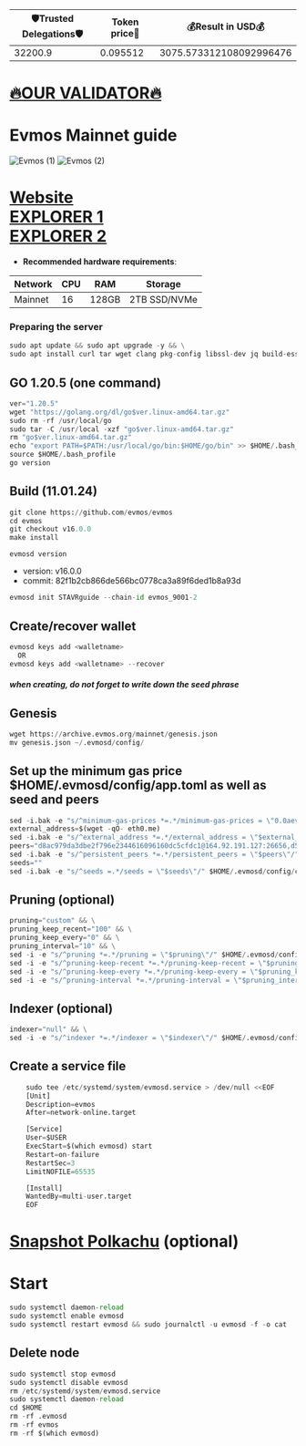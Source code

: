 <!-- START_TABLE -->
| 🛡Trusted Delegations🛡 | Token price🧲 | 💰Result in USD💰 |
|-------------|---------|---------------|
| 32200.9 | 0.095512 | 3075.573312108092996476 |

<!-- END_TABLE -->



















[🔥OUR VALIDATOR🔥](https://restake.app/evmos/evmosvaloper1v3q2kuups8gzjk2930haevwn08gl9vfld69m9g)
=


# Evmos Mainnet guide
![Evmos (1)](https://user-images.githubusercontent.com/44331529/180597649-e0fdcf22-9c86-4c7a-9133-af576fc7631d.png)
![Evmos (2)](https://user-images.githubusercontent.com/44331529/180597656-9b765fb8-ef2c-41cc-977f-cdc7c51a6c3a.png)

[Website](https://evmos.org/) \
[EXPLORER 1](https://explorer.stavr.tech/evmos) \
[EXPLORER 2](https://www.mintscan.io/evmos/validators)
=
- **Recommended hardware requirements**:

| Network   |CPU | RAM  | Storage  | 
|-----------|----|------|----------|
| Mainnet   |  16| 128GB| 2TB SSD/NVMe |

### Preparing the server
```python
sudo apt update && sudo apt upgrade -y && \
sudo apt install curl tar wget clang pkg-config libssl-dev jq build-essential bsdmainutils git make ncdu gcc git jq chrony liblz4-tool -y
```    
## GO 1.20.5 (one command)
```python
ver="1.20.5"
wget "https://golang.org/dl/go$ver.linux-amd64.tar.gz"
sudo rm -rf /usr/local/go
sudo tar -C /usr/local -xzf "go$ver.linux-amd64.tar.gz"
rm "go$ver.linux-amd64.tar.gz"
echo "export PATH=$PATH:/usr/local/go/bin:$HOME/go/bin" >> $HOME/.bash_profile
source $HOME/.bash_profile
go version
```    
## Build    (11.01.24)
```python
git clone https://github.com/evmos/evmos
cd evmos
git checkout v16.0.0
make install
```

`evmosd version`
+ version: v16.0.0
+ commit: 82f1b2cb866de566bc0778ca3a89f6ded1b8a93d

```python
evmosd init STAVRguide --chain-id evmos_9001-2
```
 
## Create/recover wallet
```python
evmosd keys add <walletname>
  OR
evmosd keys add <walletname> --recover
```
##### when creating, do not forget to write down the seed phrase    
## Genesis
```python
wget https://archive.evmos.org/mainnet/genesis.json
mv genesis.json ~/.evmosd/config/    
```
## Set up the minimum gas price $HOME/.evmosd/config/app.toml as well as seed and peers
```python
sed -i.bak -e "s/^minimum-gas-prices *=.*/minimum-gas-prices = \"0.0aevmos\"/;" ~/.evmosd/config/app.toml
external_address=$(wget -qO- eth0.me)
sed -i.bak -e "s/^external_address *=.*/external_address = \"$external_address:26656\"/" $HOME/.evmosd/config/config.toml
peers="d8ac979da3dbe2f796e2344616096160dc5cfdc1@164.92.191.127:26656,d5d418256279900c3d1fbf2137ce7142d6f6c682@65.108.139.20:26656,1915b0217865b968646768e2761a8669d5e24bd5@65.108.44.149:26656,1a7bee67d6337d09380b824b952872bdc5dca86f@38.242.194.56:26656,b02259a11e4ee46b29668cfc957e530022a3fca1@62.171.142.145:26656,cc321917ce82b6c541c687420ad5ae0b4b5e055a@144.76.224.246:26656"
sed -i.bak -e "s/^persistent_peers *=.*/persistent_peers = \"$peers\"/" $HOME/.evmosd/config/config.toml
seeds=""
sed -i.bak -e "s/^seeds =.*/seeds = \"$seeds\"/" $HOME/.evmosd/config/config.toml 
```    
## Pruning (optional)
```python
pruning="custom" && \
pruning_keep_recent="100" && \
pruning_keep_every="0" && \
pruning_interval="10" && \
sed -i -e "s/^pruning *=.*/pruning = \"$pruning\"/" $HOME/.evmosd/config/app.toml && \
sed -i -e "s/^pruning-keep-recent *=.*/pruning-keep-recent = \"$pruning_keep_recent\"/" $HOME/.evmosd/config/app.toml && \
sed -i -e "s/^pruning-keep-every *=.*/pruning-keep-every = \"$pruning_keep_every\"/" $HOME/.evmosd/config/app.toml && \
sed -i -e "s/^pruning-interval *=.*/pruning-interval = \"$pruning_interval\"/" $HOME/.evmosd/config/app.toml
```
## Indexer (optional)    
```python
indexer="null" && \
sed -i -e "s/^indexer *=.*/indexer = \"$indexer\"/" $HOME/.evmosd/config/config.toml    
```    
## Create a service file
```python
    sudo tee /etc/systemd/system/evmosd.service > /dev/null <<EOF
    [Unit]
    Description=evmos
    After=network-online.target

    [Service]
    User=$USER
    ExecStart=$(which evmosd) start
    Restart=on-failure
    RestartSec=3
    LimitNOFILE=65535

    [Install]
    WantedBy=multi-user.target
    EOF
```

 [Snapshot Polkachu](https://polkachu.com/tendermint_snapshots/evmos)    (optional)
 =
 
# Start
```python
sudo systemctl daemon-reload
sudo systemctl enable evmosd
sudo systemctl restart evmosd && sudo journalctl -u evmosd -f -o cat
```
    
## Delete node
```python
sudo systemctl stop evmosd
sudo systemctl disable evmosd
rm /etc/systemd/system/evmosd.service
sudo systemctl daemon-reload
cd $HOME
rm -rf .evmosd
rm -rf evmos
rm -rf $(which evmosd)
```
